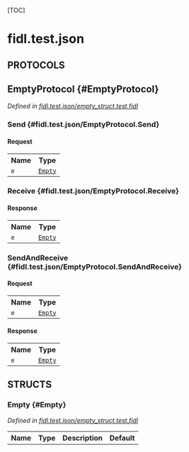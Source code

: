 [TOC]

# fidl.test.json


## **PROTOCOLS**

## EmptyProtocol {#EmptyProtocol}
*Defined in [fidl.test.json/empty_struct.test.fidl](https://fuchsia.googlesource.com/fuchsia/+/master/empty_struct.test.fidl#6)*


### Send {#fidl.test.json/EmptyProtocol.Send}


#### Request
<table>
    <tr><th>Name</th><th>Type</th></tr>
    <tr>
            <td><code>e</code></td>
            <td>
                <code><a class='link' href='#Empty'>Empty</a></code>
            </td>
        </tr></table>



### Receive {#fidl.test.json/EmptyProtocol.Receive}




#### Response
<table>
    <tr><th>Name</th><th>Type</th></tr>
    <tr>
            <td><code>e</code></td>
            <td>
                <code><a class='link' href='#Empty'>Empty</a></code>
            </td>
        </tr></table>

### SendAndReceive {#fidl.test.json/EmptyProtocol.SendAndReceive}


#### Request
<table>
    <tr><th>Name</th><th>Type</th></tr>
    <tr>
            <td><code>e</code></td>
            <td>
                <code><a class='link' href='#Empty'>Empty</a></code>
            </td>
        </tr></table>


#### Response
<table>
    <tr><th>Name</th><th>Type</th></tr>
    <tr>
            <td><code>e</code></td>
            <td>
                <code><a class='link' href='#Empty'>Empty</a></code>
            </td>
        </tr></table>



## **STRUCTS**

### Empty {#Empty}
*Defined in [fidl.test.json/empty_struct.test.fidl](https://fuchsia.googlesource.com/fuchsia/+/master/empty_struct.test.fidl#3)*



<table>
    <tr><th>Name</th><th>Type</th><th>Description</th><th>Default</th></tr>
</table>













